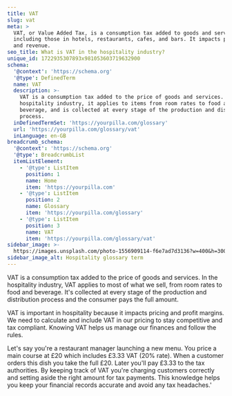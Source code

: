 ```yaml
---
title: VAT
slug: vat
meta: >
  VAT, or Value Added Tax, is a consumption tax added to goods and services,
  including those in hotels, restaurants, cafes, and bars. It impacts pricing
  and revenue.
seo_title: What is VAT in the hospitality industry?
unique_id: 1722935307893x981053603719632900
schema:
  '@context': 'https://schema.org'
  '@type': DefinedTerm
  name: VAT
  description: >-
    VAT is a consumption tax added to the price of goods and services. In the
    hospitality industry, it applies to items from room rates to food and
    beverage, and is collected at every stage of the production and distribution
    process.
  inDefinedTermSet: 'https://yourpilla.com/glossary'
  url: 'https://yourpilla.com/glossary/vat'
  inLanguage: en-GB
breadcrumb_schema:
  '@context': 'https://schema.org'
  '@type': BreadcrumbList
  itemListElement:
    - '@type': ListItem
      position: 1
      name: Home
      item: 'https://yourpilla.com'
    - '@type': ListItem
      position: 2
      name: Glossary
      item: 'https://yourpilla.com/glossary'
    - '@type': ListItem
      position: 3
      name: VAT
      item: 'https://yourpilla.com/glossary/vat'
sidebar_image: >-
  https://images.unsplash.com/photo-1556909114-f6e7ad7d3136?w=400&h=300&fit=crop&auto=format
sidebar_image_alt: Hospitality glossary term
---
```

VAT is a consumption tax added to the price of goods and services. In the hospitality industry, VAT applies to most of what we sell, from room rates to food and beverage. It's collected at every stage of the production and distribution process and the consumer pays the full amount.

VAT is important in hospitality because it impacts pricing and profit margins. We need to calculate and include VAT in our pricing to stay competitive and tax compliant. Knowing VAT helps us manage our finances and follow the rules.

Let's say you're a restaurant manager launching a new menu. You price a main course at £20 which includes £3.33 VAT (20% rate). When a customer orders this dish you take the full £20. Later you'll pay £3.33 to the tax authorities. By keeping track of VAT you're charging customers correctly and setting aside the right amount for tax payments. This knowledge helps you keep your financial records accurate and avoid any tax headaches.'
